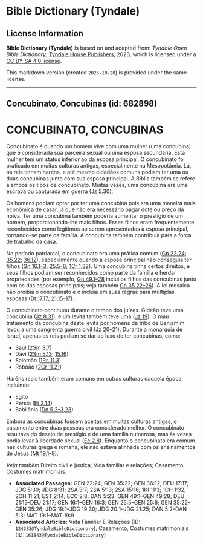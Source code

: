 # Bible Dictionary (Tyndale)

## License Information

**Bible Dictionary (Tyndale)** is based on and adapted from: _Tyndale Open Bible Dictionary_, [Tyndale House Publishers](https://tyndaleopenresources.com/), 2023, which is licensed under a [CC BY-SA 4.0 license](https://creativecommons.org/licenses/by-sa/4.0/legalcode.en).

This markdown version (created `2025-10-20`) is provided under the same license.



--------------------------------

## Concubinato, Concubinas (id: 682898)

CONCUBINATO, CONCUBINAS
=======================

Concubinato é quando um homem vive com uma mulher (uma concubina) que é considerada sua parceira sexual ou uma esposa secundária. Esta mulher tem um status inferior ao da esposa principal. O concubinato foi praticado em muitas culturas antigas, especialmente na Mesopotâmia. Lá, os reis tinham haréns, e até mesmo cidadãos comuns podiam ter uma ou duas concubinas junto com sua esposa principal. A Bíblia também se refere a ambos os tipos de concubinato. Muitas vezes, uma concubina era uma escrava ou capturada em guerra ([Jz 5\.30](https://ref.ly/Judg5:30)).

Os homens podiam optar por ter uma concubina pois era uma maneira mais econômica de casar, já que não era necessário pagar dote ou preço da noiva. Ter uma concubina também poderia aumentar o prestígio de um homem, proporcionando\-lhe mais filhos. Esses filhos eram frequentemente reconhecidos como legítimos ao serem apresentados à esposa principal, tornando\-se parte da família. A concubina também contribuía para a força de trabalho da casa.

No período patriarcal, o concubinato era uma prática comum ([Gn 22\.24](https://ref.ly/Gen22:24); [35\.22](https://ref.ly/Gen35:22); [36\.12](https://ref.ly/Gen36:12)), especialmente quando a esposa principal não conseguia ter filhos ([Gn 16\.1–3](https://ref.ly/Gen16:1-Gen16:3); [25\.5–6](https://ref.ly/Gen25:5-Gen25:6); [1Cr 1\.32](https://ref.ly/1Chr1:32)). Uma concubina tinha certos direitos, e seus filhos podiam ser reconhecidos como parte da família e herdar propriedades (por exemplo, [Gn 49\.1–28](https://ref.ly/Gen49:1-Gen49:28) inclui os filhos das concubinas junto com os das esposas principais; veja também [Gn 35\.22–26](https://ref.ly/Gen35:22-Gen35:26)). A lei mosaica não proibia o concubinato e o incluía em suas regras para múltiplas esposas ([Dt 17\.17](https://ref.ly/Deut17:17); [21\.15–17](https://ref.ly/Deut21:15-Deut21:17)).

O concubinato continuou durante o tempo dos juízes. Gideão teve uma concubina ([Jz 8\.31](https://ref.ly/Judg8:31)), e um levita também teve uma ([Jz 19](https://ref.ly/Judg19:1-Judg19:30)). O mau tratamento da concubina deste levita por homens da tribo de Benjamim levou a uma sangrenta guerra civil ([Jz 20–21](https://ref.ly/Judg20:1-Judg21:25)). Durante a monarquia de Israel, apenas os reis podiam se dar ao luxo de ter concubinas, como:

* Saul ([2Sm 3\.7](https://ref.ly/2Sam3:7))
* Davi ([2Sm 5\.13](https://ref.ly/2Sam5:13); [15\.16](https://ref.ly/2Sam15:16))
* Salomão ([1Rs 11\.3](https://ref.ly/1Kgs11:3))
* Roboão ([2Cr 11\.21](https://ref.ly/2Chr11:21))

Haréns reais também eram comuns em outras culturas daquela época, incluindo:

* Egito
* Pérsia ([Et 2\.14](https://ref.ly/Esth2:14))
* Babilônia ([Dn 5\.2–3,23](https://ref.ly/Dan5:2-Dan5:3))

Embora as concubinas fossem aceitas em muitas culturas antigas, o casamento entre duas pessoas era considerado melhor. O concubinato resultava do desejo de prestígio e de uma família numerosa, mas às vezes podia levar à liberdade sexual ([Ec 2\.8](https://ref.ly/Eccl2:8)). Enquanto o concubinato era comum nas culturas grega e romana, ele não estava alinhada com os ensinamentos de Jesus ([Mt 19\.1–9](https://ref.ly/Matt19:1-Matt19:9)).

*Veja também* Direito civil e justiça; Vida familiar e relações; Casamento, Costumes matrimoniais.

* **Associated Passages:** GEN 22:24; GEN 35:22; GEN 36:12; DEU 17:17; JDG 5:30; JDG 8:31; 2SA 3:7; 2SA 5:13; 2SA 15:16; 1KI 11:3; 1CH 1:32; 2CH 11:21; EST 2:14; ECC 2:8; DAN 5:23; GEN 49:1–GEN 49:28; DEU 21:15–DEU 21:17; GEN 16:1–GEN 16:3; GEN 25:5–GEN 25:6; GEN 35:22–GEN 35:26; JDG 19:1–JDG 19:30; JDG 20:1–JDG 21:25; DAN 5:2–DAN 5:3; MAT 19:1–MAT 19:9
* **Associated Articles:** Vida Familiar E Relações (ID: `124383@TyndaleBibleDictionary`); Casamento, Costumes matrimoniais (ID: `161843@TyndaleBibleDictionary`)

